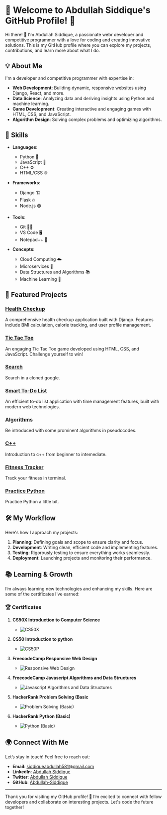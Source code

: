 # 🌟 Welcome to Abdullah Siddique's GitHub Profile! 🌟

Hi there! 👋 I'm Abdullah Siddique, a passionate webr developer and competitive programmer with a love for coding and creating innovative solutions. This is my GitHub profile where you can explore my projects, contributions, and learn more about what I do.

## 💡 About Me

I'm a developer and competitive programmer with expertise in:

- **Web Development**: Building dynamic, responsive websites using Django, React, and more.
- **Data Science**: Analyzing data and deriving insights using Python and machine learning.
- **Game Development**: Creating interactive and engaging games with HTML, CSS, and JavaScript.
- **Algorithm Design**: Solving complex problems and optimizing algorithms.

## 🔧 Skills

- **Languages**:
  - Python 🐍
  - JavaScript 🌟
  - C++ ⚙️
  - HTML/CSS 🌐

- **Frameworks**:
  - Django 🏗️
  - Flask 🔥
  - Node.js 🟢

- **Tools**:
  - Git 🦸‍♂️
  - VS Code 🖥️
  - Notepad++ 📝

- **Concepts**:
  - Cloud Computing ☁️
  - Microservices 🏢
  - Data Structures and Algorithms 📚
  - Machine Learning 🤖


## 🚀 Featured Projects

### [**Health Checkup**](https://abdullah-siddique.github.io/Alt/)
A comprehensive health checkup application built with Django. Features include BMI calculation, calorie tracking, and user profile management.

### [**Tic Tac Toe**](https://abdullah-siddique.github.io/tictactoe/)
An engaging Tic Tac Toe game developed using HTML, CSS, and JavaScript. Challenge yourself to win!

### [**Search**](https://abdullah-siddique.github.io/Search/)
Search in a cloned google. 

### [**Smart To-Do List**](https://abdullah-siddique.github.io/todo/)
An efficient to-do list application with time management features, built with modern web technologies.

### [**Algorithms**](https://github.com/Abdullah-Siddique/Pseudocodes)
Be introduced with some prominent algorithms in pseudocodes.

### [**C++**](https://github.com/Abdullah-Siddique/C_Plus_Plus)
Introduction to c++ from beginner to intemediate.

### [**Fitness Tracker**](https://github.com/Abdullah-Siddique/FitnessTracker)
Track your fitness in terminal.

### [**Practice Python**](https://github.com/Abdullah-Siddique/Python)
Practice Python a little bit.

## 🛠️ My Workflow

Here's how I approach my projects:

1. **Planning**: Defining goals and scope to ensure clarity and focus.
2. **Development**: Writing clean, efficient code and implementing features.
3. **Testing**: Rigorously testing to ensure everything works seamlessly.
4. **Deployment**: Launching projects and monitoring their performance.

## 📚 Learning & Growth

I’m always learning new technologies and enhancing my skills. Here are some of the certificates I’ve earned:

### 🏆 Certificates

1. **CS50X Introduction to Computer Science**
   - ![CS50X](https://i.ibb.co.com/9c0Pp8z/CS50x.jpg)
   

2. **CS50 Introduction to python**
   - ![CS50P](https://i.ibb.co.com/BfMV76q/CS50P.png)
   

3. **FreecodeCamp Responsive Web Design**
   - ![Responsive Web Design](https://i.ibb.co.com/q9rvCbV/Responsive-Web-Design.png)
   

4. **FreecodeCamp Javascript Algorithms and Data Structures**
   - ![Javascript Algorithms and Data Structures](https://i.ibb.co.com/HN75bZC/Javascript-Algorithm.png)
   

5. **HackerRank Problem Solving (Basic**
   - ![Problem Solving (Basic)](https://i.ibb.co.com/X8drdgq/456256585-378742858435185-5037122444859474653-n.png)
   

6. **HackerRank Python (Basic)**
   - ![Python (Basic)](https://i.ibb.co.com/M1x7nYm/457645826-523531896717399-2730785214774458873-n.png)
   

## 🌍 Connect With Me

Let’s stay in touch! Feel free to reach out:

- **Email**: [siddiqueabdullah581@gmail.com](mailto:siddiqueabdullah581@gmail.com)
- **LinkedIn**: [Abdullah Siddique](https://www.linkedin.com/in/abdullah-siddique-633bbb249/)
- **Twitter**: [Abdullah Siddique](https://x.com/s2009_abdullah)
- **GitHub**: [Abdullah-Siddique](https://github.com/Abdullah-Siddique)

---

Thank you for visiting my GitHub profile! 🚀 I’m excited to connect with fellow developers and collaborate on interesting projects. Let's code the future together!

